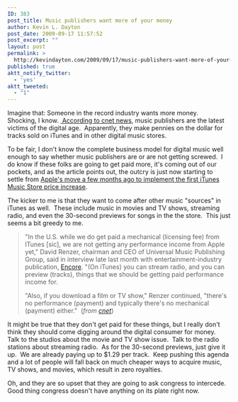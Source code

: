 ```yaml
---
ID: 383
post_title: Music publishers want more of your money
author: Kevin L. Dayton
post_date: 2009-09-17 11:57:52
post_excerpt: ""
layout: post
permalink: >
  http://kevindayton.com/2009/09/17/music-publishers-want-more-of-your-money/
published: true
aktt_notify_twitter:
  - 'yes'
aktt_tweeted:
  - "1"
---
```

Imagine that: Someone in the record industry wants more money.  Shocking, I know. <a title="http://news.cnet.com/8301-1023_3-10355448-93.html?part=rss&amp;subj=news&amp;tag=2547-1_3-0-20" href="http://news.cnet.com/8301-1023_3-10355448-93.html?part=rss&amp;subj=news&amp;tag=2547-1_3-0-20" target="_blank"> According to cnet news</a>, music publishers are the latest victims of the digital age.  Apparently, they make pennies on the dollar for tracks sold on iTunes and in other digital music stores.

To be fair, I don't know the complete business model for digital music well enough to say whether  music publishers are or are not getting screwed.  I do know if these folks are going to get paid more, it's coming out of our pockets, and as the article points out, the outcry is just now starting to settle from <a title="http://www.macrumors.com/2009/04/07/itunes-variable-pricing-live-more-countries-supported/" href="http://www.macrumors.com/2009/04/07/itunes-variable-pricing-live-more-countries-supported/" target="_blank">Apple's move a few months ago to implement the first iTunes Music Store price increase</a>.

The kicker to me is that they want to come after other music "sources" in iTunes as well.  These include music in movies and TV shows, streaming radio, and even the 30-second previews for songs in the the store.  This just seems a bit greedy to me.
<blockquote>"In the U.S. while we do get paid a mechanical (licensing fee) from ITunes [sic], we are not getting any performance income from Apple yet," David Renzer, chairman and CEO of Universal Music Publishing Group, said in interview late last month with entertainment-industry publication, <a href="http://encore.celebrityaccess.com/index.php?encoreId=207&amp;articleId=32152">Encore</a>. "(On iTunes) you can stream radio, and you can preview (tracks), things that we should be getting paid performance income for.

"Also, if you download a film or TV show," Renzer continued, "there's no performance (payment) and typically there's no mechanical (payment) either."  (<em>from <a title="http://news.cnet.com/8301-1023_3-10355448-93.html?part=rss&amp;subj=news&amp;tag=2547-1_3-0-20" href="http://news.cnet.com/8301-1023_3-10355448-93.html?part=rss&amp;subj=news&amp;tag=2547-1_3-0-20" target="_blank">cnet</a></em>)</blockquote>
It might be true that they don't get paid for these things, but I really don't think they should come digging around the digital consumer for money.  Talk to the studios about the movie and TV show issue.  Talk to the radio stations about streaming radio.  As for the 30-second previews, just give it up.  We are already paying up to $1.29 per track.  Keep pushing this agenda and a lot of people will fall back on much cheaper ways to acquire music, TV shows, and movies, which result in zero royalties.

Oh, and they are so upset that they are going to ask congress to intercede.  Good thing congress doesn't have anything on its plate right now.
